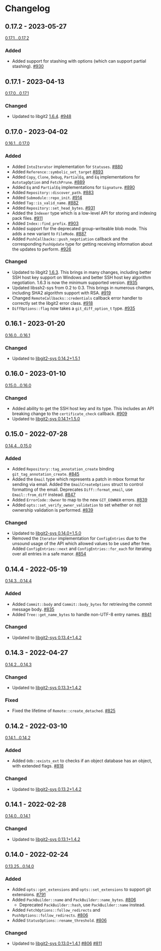# Changelog

## 0.17.2 - 2023-05-27
[0.17.1...0.17.2](https://github.com/rust-lang/git2-rs/compare/0.17.1...0.17.2)

### Added
- Added support for stashing with options (which can support partial stashing).
  [#930](https://github.com/rust-lang/git2-rs/pull/930)

## 0.17.1 - 2023-04-13
[0.17.0...0.17.1](https://github.com/rust-lang/git2-rs/compare/0.17.0...0.17.1)

### Changed

- Updated to libgit2 [1.6.4](https://github.com/libgit2/libgit2/releases/tag/v1.6.4).
  [#948](https://github.com/rust-lang/git2-rs/pull/948)

## 0.17.0 - 2023-04-02
[0.16.1...0.17.0](https://github.com/rust-lang/git2-rs/compare/0.16.1...0.17.0)

### Added

- Added `IntoIterator` implementation for `Statuses`.
  [#880](https://github.com/rust-lang/git2-rs/pull/880)
- Added `Reference::symbolic_set_target`
  [#893](https://github.com/rust-lang/git2-rs/pull/893)
- Added `Copy`, `Clone`, `Debug`, `PartialEq`, and `Eq` implementations for `AutotagOption` and `FetchPrune`.
  [#889](https://github.com/rust-lang/git2-rs/pull/889)
- Added `Eq` and `PartialEq` implementations for `Signature`.
  [#890](https://github.com/rust-lang/git2-rs/pull/890)
- Added `Repository::discover_path`.
  [#883](https://github.com/rust-lang/git2-rs/pull/883)
- Added `Submodule::repo_init`.
  [#914](https://github.com/rust-lang/git2-rs/pull/914)
- Added `Tag::is_valid_name`.
  [#882](https://github.com/rust-lang/git2-rs/pull/882)
- Added `Repository::set_head_bytes`.
  [#931](https://github.com/rust-lang/git2-rs/pull/931)
- Added the `Indexer` type which is a low-level API for storing and indexing pack files.
  [#911](https://github.com/rust-lang/git2-rs/pull/911)
- Added `Index::find_prefix`.
  [#903](https://github.com/rust-lang/git2-rs/pull/903)
- Added support for the deprecated group-writeable blob mode. This adds a new variant to `FileMode`.
  [#887](https://github.com/rust-lang/git2-rs/pull/887)
- Added `PushCallbacks::push_negotiation` callback and the corresponding `PushUpdate` type for getting receiving information about the updates to perform.
  [#926](https://github.com/rust-lang/git2-rs/pull/926)

### Changed

- Updated to libgit2 [1.6.3](https://github.com/libgit2/libgit2/blob/main/docs/changelog.md#v163).
  This brings in many changes, including better SSH host key support on Windows and better SSH host key algorithm negotiation.
  1.6.3 is now the minimum supported version.
  [#935](https://github.com/rust-lang/git2-rs/pull/935)
- Updated libssh2-sys from 0.2 to 0.3.
  This brings in numerous changes, including SHA2 algorithm support with RSA.
  [#919](https://github.com/rust-lang/git2-rs/pull/919)
- Changed `RemoteCallbacks::credentials` callback error handler to correctly set the libgit2 error class.
  [#918](https://github.com/rust-lang/git2-rs/pull/918)
- `DiffOptions::flag` now takes a `git_diff_option_t` type.
  [#935](https://github.com/rust-lang/git2-rs/pull/935)


## 0.16.1 - 2023-01-20
[0.16.0...0.16.1](https://github.com/rust-lang/git2-rs/compare/0.16.0...0.16.1)

### Changed
- Updated to [libgit2-sys 0.14.2+1.5.1](libgit2-sys/CHANGELOG.md#0142151---2023-01-20)

## 0.16.0 - 2023-01-10
[0.15.0...0.16.0](https://github.com/rust-lang/git2-rs/compare/0.15.0...0.16.0)

### Changed
- Added ability to get the SSH host key and its type.
  This includes an API breaking change to the `certificate_check` callback.
  [#909](https://github.com/rust-lang/git2-rs/pull/909)
- Updated to [libgit2-sys 0.14.1+1.5.0](libgit2-sys/CHANGELOG.md#0141150---2023-01-10)

## 0.15.0 - 2022-07-28
[0.14.4...0.15.0](https://github.com/rust-lang/git2-rs/compare/0.14.4...0.15.0)

### Added
- Added `Repository::tag_annotation_create` binding `git_tag_annotation_create`.
  [#845](https://github.com/rust-lang/git2-rs/pull/845)
- Added the `Email` type which represents a patch in mbox format for sending via email.
  Added the `EmailCreateOptions` struct to control formatting of the email.
  Deprecates `Diff::format_email`, use `Email::from_diff` instead.
  [#847](https://github.com/rust-lang/git2-rs/pull/847)
- Added `ErrorCode::Owner` to map to the new `GIT_EOWNER` errors.
  [#839](https://github.com/rust-lang/git2-rs/pull/839)
- Added `opts::set_verify_owner_validation` to set whether or not ownership validation is performed.
  [#839](https://github.com/rust-lang/git2-rs/pull/839)

### Changed
- Updated to [libgit2-sys 0.14.0+1.5.0](libgit2-sys/CHANGELOG.md#0140150---2022-07-28)
- Removed the `Iterator` implementation for `ConfigEntries` due to the unsound usage of the API which allowed values to be used after free.
  Added `ConfigEntries::next` and `ConfigEntries::for_each` for iterating over all entries in a safe manor.
  [#854](https://github.com/rust-lang/git2-rs/pull/854)

## 0.14.4 - 2022-05-19
[0.14.3...0.14.4](https://github.com/rust-lang/git2-rs/compare/0.14.3...0.14.4)

### Added
- Added `Commit::body` and `Commit::body_bytes` for retrieving the commit message body.
  [#835](https://github.com/rust-lang/git2-rs/pull/835)
- Added `Tree::get_name_bytes` to handle non-UTF-8 entry names.
  [#841](https://github.com/rust-lang/git2-rs/pull/841)

### Changed
- Updated to [libgit2-sys 0.13.4+1.4.2](libgit2-sys/CHANGELOG.md#0134142---2022-05-10)

## 0.14.3 - 2022-04-27
[0.14.2...0.14.3](https://github.com/rust-lang/git2-rs/compare/0.14.2...0.14.3)

### Changed
- Updated to [libgit2-sys 0.13.3+1.4.2](libgit2-sys/CHANGELOG.md#0133142---2022-04-27)

### Fixed
- Fixed the lifetime of `Remote::create_detached`.
  [#825](https://github.com/rust-lang/git2-rs/pull/825)

## 0.14.2 - 2022-03-10
[0.14.1...0.14.2](https://github.com/rust-lang/git2-rs/compare/0.14.1...0.14.2)

### Added
- Added `Odb::exists_ext` to checks if an object database has an object, with extended flags.
  [#818](https://github.com/rust-lang/git2-rs/pull/818)

### Changed
- Updated to [libgit2-sys 0.13.2+1.4.2](libgit2-sys/CHANGELOG.md#0132142---2022-03-10)

## 0.14.1 - 2022-02-28
[0.14.0...0.14.1](https://github.com/rust-lang/git2-rs/compare/0.14.0...0.14.1)

### Changed
- Updated to [libgit2-sys 0.13.1+1.4.2](libgit2-sys/CHANGELOG.md#0131142---2022-02-28)

## 0.14.0 - 2022-02-24
[0.13.25...0.14.0](https://github.com/rust-lang/git2-rs/compare/0.13.25...0.14.0)

### Added
- Added `opts::get_extensions` and `opts::set_extensions` to support git extensions.
  [#791](https://github.com/rust-lang/git2-rs/pull/791)
- Added `PackBuilder::name` and `PackBuilder::name_bytes`.
  [#806](https://github.com/rust-lang/git2-rs/pull/806)
    - Deprecated `PackBuilder::hash`, use `PackBuilder::name` instead.
- Added `FetchOptions::follow_redirects` and `PushOptions::follow_redirects`.
  [#806](https://github.com/rust-lang/git2-rs/pull/806)
- Added `StatusOptions::rename_threshold`.
  [#806](https://github.com/rust-lang/git2-rs/pull/806)

### Changed
- Updated to [libgit2-sys 0.13.0+1.4.1](libgit2-sys/CHANGELOG.md#0130141---2022-02-24)
  [#806](https://github.com/rust-lang/git2-rs/pull/806)
  [#811](https://github.com/rust-lang/git2-rs/pull/811)
